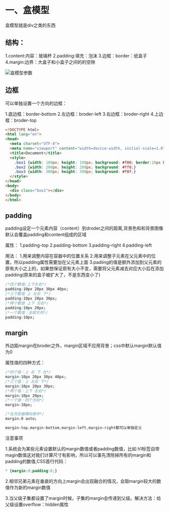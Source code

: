 # 一、盒模型
盒模型就是div之类的东西

## 结构：
1.content:内容：玻璃杯
2.padding:填充：泡沫
3.边框：border：纸盒子
4.margin:边界：大盒子和小盒子之间的的空隙

![盒模型参数]()

## 边框

可以单独设置一个方向的边框：

1.底边框：border-bottom
2.左边框：broder-left
3.右边框：broder-right
4.上边框：broder-top

```html
<!DOCTYPE html>
<html lang="en">
<head>
  <meta charset="UTF-8">
  <meta name="viewport" content="width=device-width, initial-scale=1.0">
  <title>Document</title>
  <style>
    .box1 {width: 100px; height: 100px; background: #f00; border:10px black solid ;border-top: none;}
    .box2 {width: 200px; height: 200px; background: #ff0;}
    .box3 {width: 300px; height: 300px; background: #f0f;}
  </style>
</head>
<body>
  <div class="box1"></div>
</body>
</html>
```

## padding

padding设定一个元素内容（content）到droder之间的距离,背景色和和背景图像默认会覆盖padding和content组成的区域

属性：
1.padding-top
2.padding-bottom
3.padding-right
4.padding-left

用法：
1.用来调整内容在容器中的位置关系
2.用来调整子元素在父元素中的位置，所以padding属性需要加在父元素上面
3.padiing的值是额外添加到父元素的原有大小之上的，如果想保证原有大小不变，需要将父元素减去对应大小后在添加padding(原来的盒子被扩大了，不是东西变小了)

```css
/*四个数值:上下左右*/
padding:10px 20px 30px 40px;
/*三个数值 上 左右 下*/
padding:10px 20px 30px;
/*两个数值 上下 左右*/
padding:10px 20px;
/*一个数值：全部方向*/
padding:10px;
```

## margin
外边距margin在broder之外，margin区域不应用背景；css中默认margin默认值为0

属性值的四种方式：

```css
/*四个值：上 右 下 左*/
margin:10px 20px 30px 40px;
/*三个值：上 左右 下*/
margin:10px 20px 30px;
/*两个值：上下 左右*/
margin:10px 20px;
/*一个值：四个方向*/
margin:10px;

/*在浏览器横向居中*/
margin:0 auto;

margin-top,margin-bottom,margin-left,margin-right都可以单独定义
```

注意事项

1.系统会为某些元素设置默认的margin数值或者padding数值，比如
h1标签自带magin数值这对我们计算尺寸有影响，所以可以事先清除掉所有的margin和padding的数值,CSS首行代码：
```css
* {margin:0;padding:0;}
```
2.相邻兄弟元素在垂直的方向上margin会出现融合的情况，会取margin较大的数值作为新的margin数值

3.当父级子集都设置了margin时候，子集的margin会传递到父级。解决方法：给父级设置overflow：hidden属性

